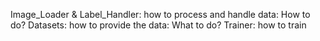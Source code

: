 
Image_Loader & Label_Handler: how to process and handle data: How to do?
Datasets: how to provide the data: What to do?
Trainer: how to train